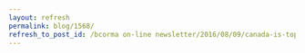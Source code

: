 ```yaml
---
layout: refresh
permalink: blog/1568/
refresh_to_post_id: /bcorma on-line newsletter/2016/08/09/canada-is-top-for-off-road-riding-with-red-bull-athlete-chris-birch
---
```

